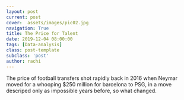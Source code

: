 ```yaml
---
layout: post
current: post
cover:  assets/images/pic02.jpg
navigation: True
title: The Price for Talent
date: 2019-12-04 08:00:00
tags: [Data-analysis]
class: post-template
subclass: 'post'
author: rachi
---
```

The price of football transfers shot rapidly back in 2016 when Neymar moved for a whooping $250 million for barcelona to PSG, in a move descriped only as impossible years before, so what changed.  

